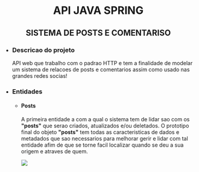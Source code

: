 <h1 align="center">API JAVA SPRING</h1>
<h2 align="center">SISTEMA DE POSTS E COMENTARISO</h2>

<ul>
<li>
<h3>Descricao do projeto</h3>
<p>API web que trabalho com o padrao HTTP e tem a finalidade de modelar um sistema de relacoes de posts e comentarios assim como usado nas grandes redes socias! </p>
</li>

<li><h3>Entidades</h3></li>
<ul>
<li>
 <h4>Posts</h4>
 <p>
 A primeira entidade a com a qual o sistema tem de lidar sao com os <strong>"posts"</strong> que serao criados, atualizados e/ou deletados. O prototipo final do objeto <strong>"posts"</strong> tem todas as caracteristicas de dados e metadados que sao necessarios para melhorar gerir e lidar com tal entidade afim de que se  torne facil localizar quando se deu a sua origem e atraves de quem.</p>
 <img src="https://github.com/joaopaulocunhafaria/Project-SpringBoot-MongoBD/assets/138056835/5c45a6be-e063-42e1-8c94-d22cb05017b7">
</li>
</ul>
</ul>
